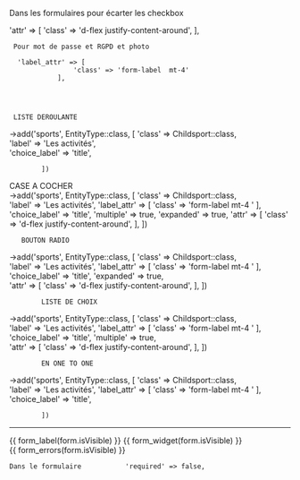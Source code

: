 Dans les formulaires pour écarter les checkbox

'attr' => [
'class' => 'd-flex justify-content-around',
],

     Pour mot de passe et RGPD et photo

      'label_attr' => [
                    'class' => 'form-label  mt-4'
                ],




     LISTE DEROULANTE

->add('sports', EntityType::class, [
'class' => Childsport::class,  
 'label' => 'Les activités',  
 'choice_label' => 'title',

            ])


CASE A COCHER  
->add('sports', EntityType::class, [
'class' => Childsport::class,  
 'label' => 'Les activités',
'label_attr' => [
'class' => 'form-label mt-4 '
],
'choice_label' => 'title',
'multiple' => true,
'expanded' => true,
'attr' => [
'class' => 'd-flex justify-content-around',
],
])

       BOUTON RADIO

->add('sports', EntityType::class, [
'class' => Childsport::class,  
 'label' => 'Les activités',
'label_attr' => [
'class' => 'form-label mt-4 '
],
'choice_label' => 'title',
'expanded' => true,  
 'attr' => [
'class' => 'd-flex justify-content-around',
],
])

            LISTE DE CHOIX

->add('sports', EntityType::class, [
'class' => Childsport::class,  
 'label' => 'Les activités',
'label_attr' => [
'class' => 'form-label mt-4 '
],
'choice_label' => 'title',
'multiple' => true,  
 'attr' => [
'class' => 'd-flex justify-content-around',
],
])

            EN ONE TO ONE


->add('sports', EntityType::class, [
'class' => Childsport::class,  
 'label' => 'Les activités',
'label_attr' => [
'class' => 'form-label mt-4 '
],
'choice_label' => 'title',

            ])

---

 <div class="form-group d-none">
			{{ form_label(form.isVisible) }}
			{{ form_widget(form.isVisible) }}
			<div class="form-error">
				{{ form_errors(form.isVisible) }}
			</div>
		</div> 
		
		
		
	Dans le formulaire           'required' => false,
